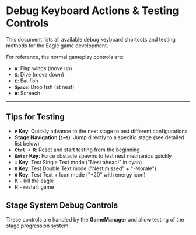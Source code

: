 # Debug Keyboard Actions & Testing Controls

This document lists all available debug keyboard shortcuts and testing methods for the Eagle game development.



For reference, the normal gameplay controls are:
- **`W`**: Flap wings (move up)
- **`S`**: Dive (move down) 
- **`E`**: Eat fish
- **`Space`**: Drop fish (at nest)
- **`H`**: Screech



---

## Tips for Testing

- **`P` Key**: Quickly advance to the next stage to test different configurations
- **Stage Navigation (`1`–`6`)**: Jump directly to a specific stage (see detailed list below)
- **`Ctrl + R`**: Reset and start testing from the beginning
- **`Enter` Key**: Force obstacle spawns to test nest mechanics quickly
- **`I` Key**: Test Single Text mode ("Nest ahead!" in cyan)
- **`U` Key**: Test Double Text mode ("Nest missed" + "-Morale")
- **`O` Key**: Test Text + Icon mode ("+20" with energy icon)
- K - kill the eagle
- R - restart game




## Stage System Debug Controls

These controls are handled by the **GameManager** and allow testing of the stage progression system:


